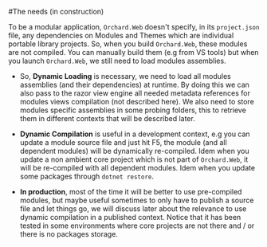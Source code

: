 #The needs (in construction)

To be a modular application, `Orchard.Web` doesn't specify, in its `project.json` file, any dependencies on Modules and Themes which are individual portable library projects. So, when you build `Orchard.Web`, these modules are not compiled. You can manually build them (e.g from VS tools) but when you launch `Orchard.Web`, we still need to load modules assemblies.

- So, **Dynamic Loading** is necessary, we need to load all modules assemblies (and their dependencies) at runtime. By doing this we can also pass to the razor view engine all needed metadata references for modules views compilation (not described here). We also need to store modules specific assemblies in some probing folders, this to retrieve them in different contexts that will be described later.

- **Dynamic Compilation** is useful in a development context, e.g you can update a module source file and just hit F5, the module (and all dependent modules) will be dynamically re-compiled. Idem when you update a non ambient core project which is not part of `Orchard.Web`, it will be re-compiled with all dependent modules. Idem when you update some packages through `dotnet restore`.

- **In production**, most of the time it will be better to use pre-compiled modules, but maybe useful sometimes to only have to publish a source file and let things go, we will discuss later about the relevance to use dynamic compilation in a published context. Notice that it has been tested in some environments where core projects are not there and / or there is no packages storage.